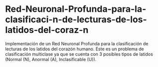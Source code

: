 # Red-Neuronal-Profunda-para-la-clasificaci-n-de-lecturas-de-los-latidos-del-coraz-n
Implementación de un Red Neuronal Profunda para la clasificación de lecturas de los latidos del corazón humano. Este es un problema de clasificación multiclase ya que se cuenta con 3 posibles tipos de latidos (Normal (N), Anormal (A), Inclasificable (U)).
